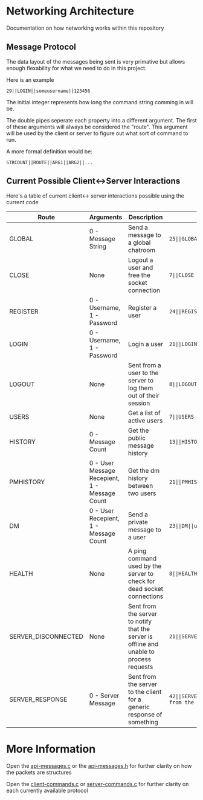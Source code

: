 # Networking Architecture

Documentation on how networking works within this repository

## Message Protocol

The data layout of the messages being sent is very primative but allows enough flexability for what we need to do in this project.

Here is an example

```
29||LOGIN||someusername||123456
```

The initial integer represents how long the command string comming in will be.

The double pipes seperate each property into a different argument. The first of these arguments will always be considered the "route". This argument will be used by the client or server to figure out what sort of command to run.

A more formal definition would be:

```
STRCOUNT||ROUTE||ARG1||ARG2||...
```

## Current Possible Client<->Server Interactions

Here's a table of current client<-> server interactions possible using the current code

|Route                |Arguments                                      |Description                                                                               |Example                                             |
|---------------------|-----------------------------------------------|------------------------------------------------------------------------------------------|----------------------------------------------------|
| GLOBAL              | 0 - Message String                            | Send a message to a global chatroom                                                      | `25\|\|GLOBAL\|\|Hello everyone!`                  |
| CLOSE               | None                                          | Logout a user and free the socket connection                                             | `7\|\|CLOSE`                                       |
| REGISTER            | 0 - Username, 1 - Password                    | Register a user                                                                          | `24\|\|REGISTER\|\|user\|\|123456`                 |
| LOGIN               | 0 - Username, 1 - Password                    | Login a user                                                                             | `21\|\|LOGIN\|\|user\|\|123456`                    |
| LOGOUT              | None                                          | Sent from a user to the server to log them out of their session                          | `8\|\|LOGOUT`                                      |
| USERS               | None                                          | Get a list of active users                                                               | `7\|\|USERS`                                       |
| HISTORY             | 0 - Message Count                             | Get the public message history                                                           | `13\|\|HISTORY\|\|30`                              | 
| PMHISTORY           | 0 - User Message Recepient, 1 - Message Count | Get the dm history between two users                                                     | `21\|\|PMHISTORY\|\|user\|\|30`                    |
| DM                  | 0 - User Recepient, 1 - Message Count         | Send a private message to a user                                                         | `23\|\|DM\|\|user\|\|Hello user!`                  |
| HEALTH              | None                                          | A ping command used by the server to check for dead socket connections                   | `8\|\|HEALTH`                                      |
| SERVER_DISCONNECTED | None                                          | Sent from the server to notify that the server is offline and unable to process requests | `21\|\|SERVER_DISCONNECTED`                        |
| SERVER_RESPONSE     | 0 - Server Message                            | Sent from the server to the client for a generic response of something                   | `42\|\|SERVER_RESPONSE\|\|message from the server` |

# More Information

Open the [api-messages.c](./../../src/api-messages.c) or the [api-messages.h](./../../src/api-messages.h) for further clarity on how the packets are structures

Open the [client-commands.c](./../../src/client-commands.c) or [server-commands.c](./../../src/server-commands.c) for further clarity on each currently available protocol